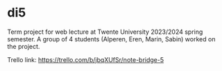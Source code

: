 # di5

Term project for web lecture at Twente University 2023/2024 spring semester.
A group of 4 students (Alperen, Eren, Marin, Sabin) worked on the project.

Trello link: https://trello.com/b/jbqXUfSr/note-bridge-5
